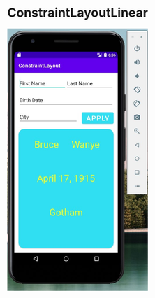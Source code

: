 # ConstraintLayoutLinear

<p><img wdith "360" height="600" src="https://github.com/veelected/ConstraintLayoutLinear/blob/master/screenshotConstraintLayout.jpg"></p>
